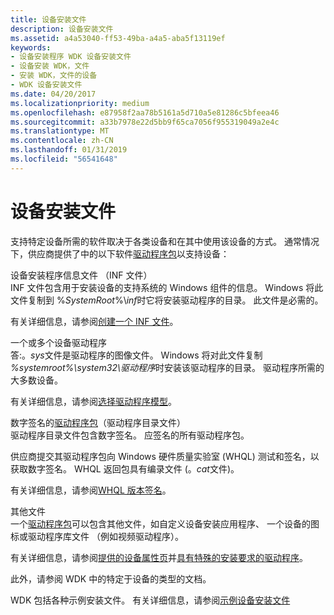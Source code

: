 ```yaml
---
title: 设备安装文件
description: 设备安装文件
ms.assetid: a4a53040-ff53-49ba-a4a5-aba5f13119ef
keywords:
- 设备安装程序 WDK 设备安装文件
- 设备安装 WDK，文件
- 安装 WDK，文件的设备
- WDK 设备安装文件
ms.date: 04/20/2017
ms.localizationpriority: medium
ms.openlocfilehash: e87958f2aa78b5161a5d710a5e81286c5bfeea46
ms.sourcegitcommit: a33b7978e22d5bb9f65ca7056f955319049a2e4c
ms.translationtype: MT
ms.contentlocale: zh-CN
ms.lasthandoff: 01/31/2019
ms.locfileid: "56541648"
---
```

# <a name="device-installation-files"></a>设备安装文件





支持特定设备所需的软件取决于各类设备和在其中使用该设备的方式。 通常情况下，供应商提供了中的以下软件[驱动程序包](driver-packages.md)以支持设备：

<a href="" id="a-device-setup-information-file--inf-file-"></a>设备安装程序信息文件 （INF 文件）  
INF 文件包含用于安装设备的支持系统的 Windows 组件的信息。 Windows 将此文件复制到 %*SystemRoot*%\\*inf*时它将安装驱动程序的目录。 此文件是必需的。

有关详细信息，请参阅[创建一个 INF 文件](overview-of-inf-files.md)。

<a href="" id="one-or-more-drivers-for-the-device"></a>一个或多个设备驱动程序  
答:。*sys*文件是驱动程序的图像文件。 Windows 将对此文件复制 *%systemroot%\\system32\\驱动程序*时安装该驱动程序的目录。 驱动程序所需的大多数设备。

有关详细信息，请参阅[选择驱动程序模型](https://msdn.microsoft.com/library/windows/hardware/ff554652)。

<a href="" id="digital-signatures-for-the-driver-package--a-driver-catalog-file-"></a>数字签名的[驱动程序包](driver-packages.md)（驱动程序目录文件）  
驱动程序目录文件包含数字签名。 应签名的所有驱动程序包。

供应商提交其驱动程序包向 Windows 硬件质量实验室 (WHQL) 测试和签名，以获取数字签名。 WHQL 返回包具有编录文件 (。*cat*文件)。

有关详细信息，请参阅[WHQL 版本签名](whql-release-signature.md)。

<a href="" id="other-files"></a>其他文件  
一个[驱动程序包](driver-packages.md)可以包含其他文件，如自定义设备安装应用程序、 一个设备的图标或驱动程序库文件 （例如视频驱动程序）。

有关详细信息，请参阅[提供的设备属性页](providing-device-property-pages.md)并[具有特殊的安装要求的驱动程序](drivers-with-special-installation-requirements.md)。

此外，请参阅 WDK 中的特定于设备的类型的文档。

WDK 包括各种示例安装文件。 有关详细信息，请参阅[示例设备安装文件](sample-device-installation-files.md)

 

 





